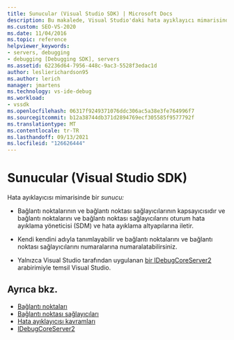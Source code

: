 ```yaml
---
title: Sunucular (Visual Studio SDK) | Microsoft Docs
description: Bu makalede, Visual Studio'daki hata ayıklayıcı mimarisinde sunucunun tanımı ve rolü Visual Studio.
ms.custom: SEO-VS-2020
ms.date: 11/04/2016
ms.topic: reference
helpviewer_keywords:
- servers, debugging
- debugging [Debugging SDK], servers
ms.assetid: 62236d64-7956-448c-9ac3-5528f3edac1d
author: leslierichardson95
ms.author: lerich
manager: jmartens
ms.technology: vs-ide-debug
ms.workload:
- vssdk
ms.openlocfilehash: 06317f9249371076ddc306ac5a38e3fe764996f7
ms.sourcegitcommit: b12a38744db371d2894769ecf305585f9577792f
ms.translationtype: MT
ms.contentlocale: tr-TR
ms.lasthandoff: 09/13/2021
ms.locfileid: "126626444"
---
```

# <a name="servers-visual-studio-sdk"></a>Sunucular (Visual Studio SDK)
Hata ayıklayıcısı mimarisinde bir *sunucu:*

- Bağlantı noktalarının ve bağlantı noktası sağlayıcılarının kapsayıcısıdır ve bağlantı noktalarını ve bağlantı noktası sağlayıcılarını oturum hata ayıklama yöneticisi (SDM) ve hata ayıklama altyapılarına iletir.

- Kendi kendini adıyla tanımlayabilir ve bağlantı noktalarını ve bağlantı noktası sağlayıcılarını numaralarına numaralatabilirsiniz.

- Yalnızca Visual Studio tarafından uygulanan [bir IDebugCoreServer2](../../extensibility/debugger/reference/idebugcoreserver2.md) arabirimiyle temsil Visual Studio.

## <a name="see-also"></a>Ayrıca bkz.
- [Bağlantı noktaları](../../extensibility/debugger/ports.md)
- [Bağlantı noktası sağlayıcıları](../../extensibility/debugger/port-suppliers.md)
- [Hata ayıklayıcısı kavramları](../../extensibility/debugger/debugger-concepts.md)
- [IDebugCoreServer2](../../extensibility/debugger/reference/idebugcoreserver2.md)
